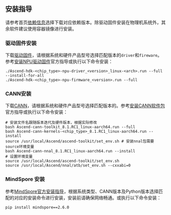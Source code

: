 ## 安装指导

请参考首页[依赖信息](https://gitee.com/ascend/MindSpeed-Core-MS/blob/dev/README.md)选择下载对应依赖版本。除驱动固件安装在物理机系统外，其余软件建议使用容器镜像进行安装。

### 驱动固件安装

下载[驱动固件](https://www.hiascend.com/document/detail/zh/CANNCommunityEdition/800alpha003/softwareinst/instg/instg_0002.html?Mode=PmIns&OS=Ubuntu&Software=cannToolKit)，请根据系统和硬件产品型号选择匹配版本的`driver`和`fireware`。参考[安装NPU驱动固件](https://www.hiascend.com/document/detail/zh/CANNCommunityEdition/800alpha003/softwareinst/instg/instg_0004.html?Mode=PmIns&OS=Ubuntu&Software=cannToolKit)官方指导或执行以下命令安装：

```shell
./Ascend-hdk-<chip_type>-npu-driver_<version>_linux-<arch>.run --full --install-for-all
./Ascend-hdk-<chip_type>-npu-firmware_<version>.run --full
```

### CANN安装

下载[CANN](https://www.hiascend.com/document/detail/zh/CANNCommunityEdition/800alpha003/softwareinst/instg/instg_0002.html?Mode=PmIns&OS=Ubuntu&Software=cannToolKit)，请根据系统和硬件产品型号选择匹配版本的。参考[安装CANN软件包](https://www.hiascend.com/document/detail/zh/CANNCommunityEdition/800alpha003/softwareinst/instg/instg_0007.html?Mode=PmIns&OS=Ubuntu&Software=cannToolKit)官方指导或执行以下命令安装：

```shell
# 安装文件名跟随版本迭代及硬件版本，根据实际修改
bash Ascend-cann-toolkit_8.1.RC1_linux-aarch64.run --full
bash Ascend-cann-kernels-<chip_type>_8.1.RC1_linux-aarch64.run --install
source /usr/local/Ascend/ascend-toolkit/set_env.sh # 安装nnal包需要source环境变量
bash Ascend-cann-nnal_8.1.RC1_linux-aarch64.run --install
# 设置环境变量
source /usr/local/Ascend/ascend-toolkit/set_env.sh
source /usr/local/Ascend/nnal/atb/set_env.sh --cxxabi=0
```

### MindSpore 安装

参考[MindSpore官方安装指导](https://www.mindspore.cn/install)，根据系统类型、CANN版本及Python版本选择匹配的对应的安装命令进行安装，安装前请确保网络畅通。或执行以下命令安装：

```shell
pip install mindspore==2.6.0
```

